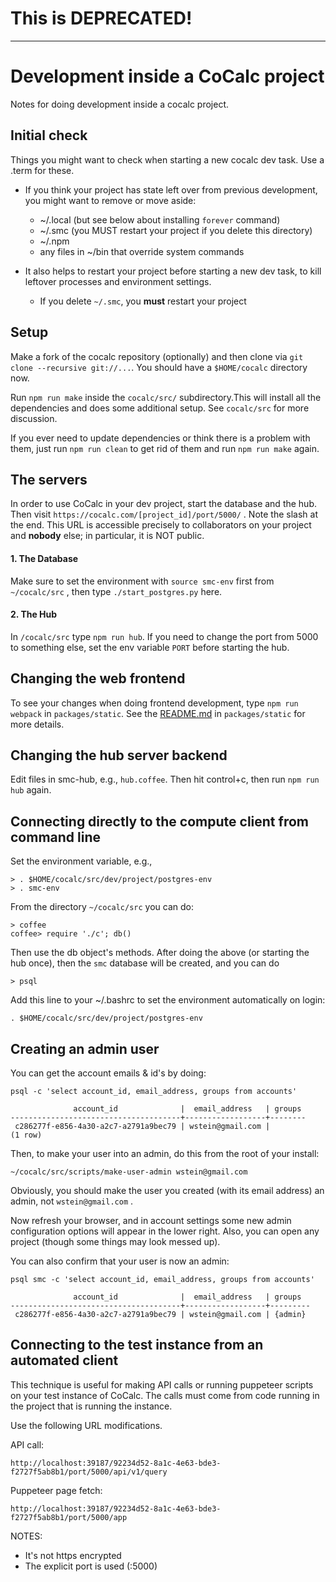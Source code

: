 # **This is DEPRECATED!**

---


# Development inside a CoCalc project

Notes for doing development inside a cocalc project.

## Initial check

Things you might want to check when starting a new cocalc dev task. Use a .term for these.

- If you think your project has state left over from previous development, you might want to remove or move aside:
  - ~/.local (but see below about installing `forever` command)
  - ~/.smc (you MUST restart your project if you delete this directory)
  - ~/.npm
  - any files in ~/bin that override system commands

- It also helps to restart your project before starting a new dev task, to kill leftover processes and environment settings.
  - If you delete `~/.smc`, you **must** restart your project

## Setup

Make a fork of the cocalc repository (optionally) and then clone via `git clone --recursive git://...`.
You should have a `$HOME/cocalc` directory now.

Run `npm run make` inside the `cocalc/src/` subdirectory.This will install all the dependencies and does some additional setup. See `cocalc/src` for more discussion.

If you ever need to update dependencies or think there is a problem with them,
just run `npm run clean` to get rid of them and run `npm run make` again.

## The servers

In order to use CoCalc in your dev project, start the database and the hub.  Then visit `https://cocalc.com/[project_id]/port/5000/` .  Note the slash at the end.  This URL is accessible precisely to collaborators on your project and **nobody** else; in particular, it is NOT public.

#### 1. The Database

Make sure to set the environment with `source smc-env` first from `~/cocalc/src` , then type `./start_postgres.py` here.

#### 2. The Hub

In `/cocalc/src` type `npm run hub`.  If you need to change the port from 5000 to something else, set the env variable `PORT` before starting the hub.

## Changing the web frontend

To see your changes when doing frontend development, type `npm run webpack` in `packages/static`.  See the [README.md](http://README.md) in `packages/static` for more details.

## Changing the hub server backend

Edit files in smc-hub, e.g., `hub.coffee`.  Then hit control+c, then run `npm run hub` again. 

## Connecting directly to the compute client from command line

Set the environment variable, e.g.,

    > . $HOME/cocalc/src/dev/project/postgres-env
    > . smc-env

From the directory `~/cocalc/src` you can do:

    > coffee
    coffee> require './c'; db()

Then use the db object's methods.  After doing the above (or starting the hub once), then the `smc` database will be created, and you can do

    > psql

Add this line to your ~/.bashrc to set the environment automatically on login:

    . $HOME/cocalc/src/dev/project/postgres-env

## Creating an admin user

You can get the account emails & id's by doing:

    psql -c 'select account_id, email_address, groups from accounts'

                  account_id              |  email_address   | groups
    --------------------------------------+------------------+--------
     c286277f-e856-4a30-a2c7-a2791a9bec79 | wstein@gmail.com |
    (1 row)

Then, to make your user into an admin, do this from the root of your install:

    ~/cocalc/src/scripts/make-user-admin wstein@gmail.com

Obviously, you should make the user you created (with its email address) an admin, not `wstein@gmail.com` .

Now refresh your browser, and in account settings some new admin configuration options will appear in the lower right.  Also, you can open any project (though some things may look messed up).

You can also confirm that your user is now an admin:

    psql smc -c 'select account_id, email_address, groups from accounts'

                  account_id              |  email_address   | groups
    --------------------------------------+------------------+---------
     c286277f-e856-4a30-a2c7-a2791a9bec79 | wstein@gmail.com | {admin}

## Connecting to the test instance from an automated client

This technique is useful for making API calls or running puppeteer scripts on your test instance of CoCalc. The calls must come from code running in the project that is running the instance.

Use the following URL modifications.

API call:

    http://localhost:39187/92234d52-8a1c-4e63-bde3-f2727f5ab8b1/port/5000/api/v1/query

Puppeteer page fetch:

    http://localhost:39187/92234d52-8a1c-4e63-bde3-f2727f5ab8b1/port/5000/app

NOTES:

- It's not https encrypted
- The explicit port is used (:5000)
